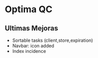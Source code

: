 # Optima QC


## Ultimas Mejoras
- Sortable tasks (client,store,expiration)
- Navbar: icon added
- Index incidence